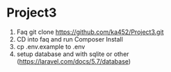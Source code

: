 # Project3

1) Faq git clone https://github.com/ka452/Project3.git
2) CD into faq and run Composer Install
3) cp .env.example to .env
4) setup database and with sqlite or other (https://laravel.com/docs/5.7/database)

